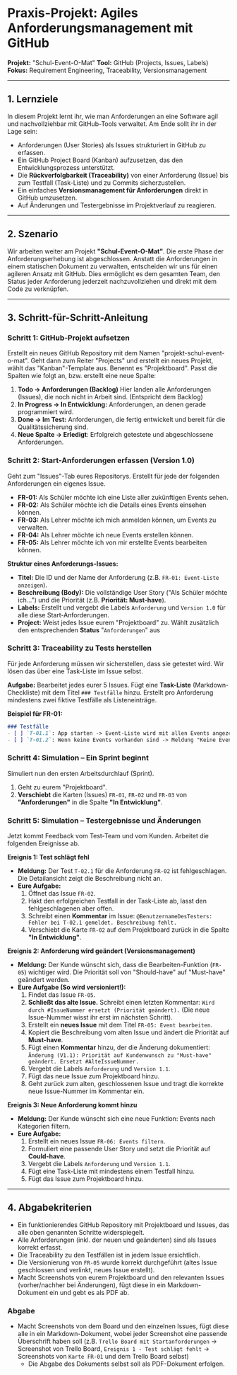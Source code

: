 # Praxis-Projekt: Agiles Anforderungsmanagement mit GitHub

**Projekt:** "Schul-Event-O-Mat"
**Tool:** GitHub (Projects, Issues, Labels)
**Fokus:** Requirement Engineering, Traceability, Versionsmanagement

---

## 1. Lernziele

In diesem Projekt lernt ihr, wie man Anforderungen an eine Software agil und nachvollziehbar mit GitHub-Tools verwaltet. Am Ende sollt ihr in der Lage sein:

*   Anforderungen (User Stories) als Issues strukturiert in GitHub zu erfassen.
*   Ein GitHub Project Board (Kanban) aufzusetzen, das den Entwicklungsprozess unterstützt.
*   Die **Rückverfolgbarkeit (Traceability)** von einer Anforderung (Issue) bis zum Testfall (Task-Liste) und zu Commits sicherzustellen.
*   Ein einfaches **Versionsmanagement für Anforderungen** direkt in GitHub umzusetzen.
*   Auf Änderungen und Testergebnisse im Projektverlauf zu reagieren.

---

## 2. Szenario

Wir arbeiten weiter am Projekt **"Schul-Event-O-Mat"**. Die erste Phase der Anforderungserhebung ist abgeschlossen. Anstatt die Anforderungen in einem statischen Dokument zu verwalten, entscheiden wir uns für einen agileren Ansatz mit GitHub. Dies ermöglicht es dem gesamten Team, den Status jeder Anforderung jederzeit nachzuvollziehen und direkt mit dem Code zu verknüpfen.

---

## 3. Schritt-für-Schritt-Anleitung

### Schritt 1: GitHub-Projekt aufsetzen

Erstellt ein neues GitHub Repository mit dem Namen "projekt-schul-event-o-mat". Geht dann zum Reiter "Projects" und erstellt ein neues Projekt, wählt das "Kanban"-Template aus. Benennt es "Projektboard". Passt die Spalten wie folgt an, bzw. erstellt eine neue Spalte:

1.  **Todo -> Anforderungen (Backlog)** Hier landen alle Anforderungen (Issues), die noch nicht in Arbeit sind. (Entspricht dem Backlog)
2.  **In Progress -> In Entwicklung:** Anforderungen, an denen gerade programmiert wird.
3.  **Done -> Im Test:** Anforderungen, die fertig entwickelt und bereit für die Qualitätssicherung sind.
4.  **Neue Spalte -> Erledigt**: Erfolgreich getestete und abgeschlossene Anforderungen. 

### Schritt 2: Start-Anforderungen erfassen (Version 1.0)

Geht zum "Issues"-Tab eures Repositorys. Erstellt für jede der folgenden Anforderungen ein eigenes Issue.

*   **FR-01:** Als Schüler möchte ich eine Liste aller zukünftigen Events sehen.
*   **FR-02:** Als Schüler möchte ich die Details eines Events einsehen können.
*   **FR-03:** Als Lehrer möchte ich mich anmelden können, um Events zu verwalten.
*   **FR-04:** Als Lehrer möchte ich neue Events erstellen können.
*   **FR-05:** Als Lehrer möchte ich von mir erstellte Events bearbeiten können.

**Struktur eines Anforderungs-Issues:**
*   **Titel:** Die ID und der Name der Anforderung (z.B. `FR-01: Event-Liste anzeigen`).
*   **Beschreibung (Body):** Die vollständige User Story ("Als Schüler möchte ich...") und die Priorität (z.B. **Priorität: Must-have**).
*   **Labels:** Erstellt und vergebt die Labels `Anforderung` und `Version 1.0` für alle diese Start-Anforderungen.
*   **Project:** Weist jedes Issue eurem "Projektboard" zu. Wählt zusätzlich den entsprechenden **Status** "`Anforderungen`" aus

### Schritt 3: Traceability zu Tests herstellen

Für jede Anforderung müssen wir sicherstellen, dass sie getestet wird. Wir lösen das über eine Task-Liste im Issue selbst.

**Aufgabe:** Bearbeitet jedes eurer 5 Issues. Fügt eine **Task-Liste** (Markdown-Checkliste) mit dem Titel `### Testfälle` hinzu. Erstellt pro Anforderung mindestens zwei fiktive Testfälle als Listeneinträge.

**Beispiel für FR-01:**
```markdown
### Testfälle
- [ ] `T-01.1`: App starten -> Event-Liste wird mit allen Events angezeigt.
- [ ] `T-01.2`: Wenn keine Events vorhanden sind -> Meldung "Keine Events gefunden" wird angezeigt.
```

### Schritt 4: Simulation – Ein Sprint beginnt

Simuliert nun den ersten Arbeitsdurchlauf (Sprint).

1.  Geht zu eurem "Projektboard".
2.  **Verschiebt** die Karten (Issues) `FR-01`, `FR-02` und `FR-03` von **"Anforderungen"** in die Spalte **"In Entwicklung"**.

### Schritt 5: Simulation – Testergebnisse und Änderungen

Jetzt kommt Feedback vom Test-Team und vom Kunden. Arbeitet die folgenden Ereignisse ab.

**Ereignis 1: Test schlägt fehl**
*   **Meldung:** Der Test `T-02.1` für die Anforderung `FR-02` ist fehlgeschlagen. Die Detailansicht zeigt die Beschreibung nicht an.
*   **Eure Aufgabe:**
    1.  Öffnet das Issue `FR-02`.
    2.  Hakt den erfolgreichen Testfall in der Task-Liste ab, lasst den fehlgeschlagenen aber offen.
    3.  Schreibt einen **Kommentar** im Issue: `@BenutzernameDesTesters: Fehler bei T-02.1 gemeldet. Beschreibung fehlt.`
    4.  Verschiebt die Karte `FR-02` auf dem Projektboard zurück in die Spalte **"In Entwicklung"**.

**Ereignis 2: Anforderung wird geändert (Versionsmanagement)**
*   **Meldung:** Der Kunde wünscht sich, dass die Bearbeiten-Funktion (`FR-05`) wichtiger wird. Die Priorität soll von "Should-have" auf "Must-have" geändert werden.
*   **Eure Aufgabe (So wird versioniert!):**
    1.  Findet das Issue `FR-05`.
    2.  **Schließt das alte Issue.** Schreibt einen letzten Kommentar: `Wird durch #IssueNummer ersetzt (Priorität geändert).` (Die neue Issue-Nummer wisst ihr erst im nächsten Schritt).
    3.  Erstellt ein **neues Issue** mit dem Titel `FR-05: Event bearbeiten`.
    4.  Kopiert die Beschreibung vom alten Issue und ändert die Priorität auf **Must-have**.
    5.  Fügt einen **Kommentar** hinzu, der die Änderung dokumentiert: `Änderung (V1.1): Priorität auf Kundenwunsch zu "Must-have" geändert. Ersetzt #AlteIssueNummer.`
    6.  Vergebt die Labels `Anforderung` und `Version 1.1`.
    7.  Fügt das neue Issue zum Projektboard hinzu.
    8.  Geht zurück zum alten, geschlossenen Issue und tragt die korrekte neue Issue-Nummer im Kommentar ein.

**Ereignis 3: Neue Anforderung kommt hinzu**
*   **Meldung:** Der Kunde wünscht sich eine neue Funktion: Events nach Kategorien filtern.
*   **Eure Aufgabe:**
    1.  Erstellt ein neues Issue `FR-06: Events filtern`.
    2.  Formuliert eine passende User Story und setzt die Priorität auf **Could-have**.
    3.  Vergebt die Labels `Anforderung` und `Version 1.1`.
    4.  Fügt eine Task-Liste mit mindestens einem Testfall hinzu.
    5.  Fügt das Issue zum Projektboard hinzu.

---

## 4. Abgabekriterien

*   Ein funktionierendes GitHub Repository mit Projektboard und Issues, das alle oben genannten Schritte widerspiegelt.
*   Alle Anforderungen (inkl. der neuen und geänderten) sind als Issues korrekt erfasst.
*   Die Traceability zu den Testfällen ist in jedem Issue ersichtlich.
*   Die Versionierung von `FR-05` wurde korrekt durchgeführt (altes Issue geschlossen und verlinkt, neues Issue erstellt).
*   Macht Screenshots von eurem Projektboard und den relevanten Issues (vorher/nachher bei Änderungen), fügt diese in ein Markdown-Dokument ein und gebt es als PDF ab.

### Abgabe

*   Macht Screenshots von dem Board und den einzelnen Issues, fügt diese alle in ein Markdown-Dokument, wobei jeder Screenshot eine passende Überschrift haben soll (z.B. `Trello Board mit Startanforderungen` -> Screenshot von Trello Board, `Ereignis 1 - Test schlägt fehlt` -> Screenshots von `Karte FR-01` und dem Trello Board selbst)
    *   Die Abgabe des Dokuments selbst soll als PDF-Dokument erfolgen.